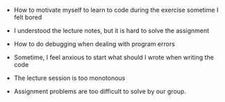 - How to motivate myself to learn to code
  during the exercise sometime I felt bored

- I understood the lecture notes, but
  it is hard to solve the assignment

- How to do debugging when dealing with
  program errors

- Sometime, I feel anxious to start what
  should I wrote when writing the code

- The lecture session is too monotonous

- Assignment problems are too difficult to 
  solve by our group.